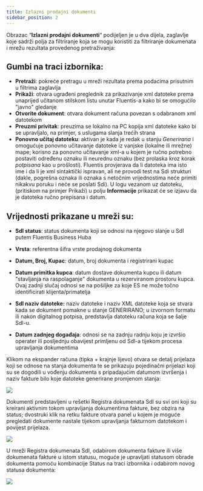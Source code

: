 ```yaml
---
title: Izlazni prodajni dokumenti
sidebar_position: 2
---
```


Obrazac “**Izlazni prodajni dokumenti**“ podijeljen je u dva dijela, zaglavlje koje sadrži polja za filtriranje koja se mogu koristiti za filtriranje dokumenata i mrežu rezultata provedenog pretraživanja:

## Gumbi na traci izbornika:

- **Pretraži**: pokreće pretragu u mreži rezultata prema podacima prisutnim u filtrima zaglavlja
- **Prikaži**: otvara ugrađeni preglednik za prikazivanje xml datoteke prema unaprijed učitanom stilskom listu unutar Fluentis-a kako bi se omogućilo "javno" gledanje
- **Otvorite dokument**: otvara dokument računa povezan s odabranom xml datotekom
- **Preuzmi privitak**: preuzima se lokalno na PC kopija xml datoteke kako bi se upravljalo, na primjer, s uslugama slanja trećih strana
- **Ponovno učitaj datoteku**: aktivan je kada je redak u stanju *Generirana* i omogućuje ponovno učitavanje datoteke iz vanjske (lokalne ili mrežne) mape; korisno za ponovno učitavanje xml-a u kojem je ručno potrebno postaviti određenu oznaku ili neurednu oznaku (bez prolaska kroz korak *potpisana* kao u prošlosti). Fluentis provjerava da li datoteka ima isto ime i da li je xml sintaktički ispravan, ali ne provodi test na Sdi strukturi (dakle, pogrešna oznaka ili oznaka s netočnim vrijednostima neće primiti nikakvu poruku i neće se poslati Sdi). U logu vezanom uz datoteku, (pritiskom na primjer Prikaži) u polju **Informacije** prikazat će se izjavu da je datoteka ručno prepisana i datum.

## Vrijednosti prikazane u mreži su: 

- **Sdl status**: status dokumenta koji se odnosi na njegovo slanje u Sdl putem Fluentis Business Huba

- **Vrsta**: referentna šifra vrste prodajnog dokumenta

- **Datum, Broj, Kupac**: datum, broj dokumenta i registrirani kupac

- **Datum primitka kupca**: datum dostave dokumenta kupcu ili datum "stavljanja na raspolaganje" dokumenta u rezerviranom prostoru kupca. Ovaj zadnji slučaj odnosi se na pošiljke za koje ES ne može točno identificirati klijenta/primatelja

- **SdI naziv datoteke:** naziv datoteke i naziv XML datoteke koja se stvara kada se dokument pomakne u stanje GENERIRANO; u izvornom formatu ili nakon digitalnog potpisa, predstavlja datoteku računa koja se šalje SdI-u.

- **Datum zadnjeg događaja**: odnosi se na zadnju radnju koju je izvršio operater ili posljednju obavijest primljenu od Sdl-a tijekom procesa upravljanja dokumentima

Klikom na ekspander računa (tipka + krajnje lijevo) otvara se detalj prijelaza koji se odnose na stanja dokumenta te se prikazuju pojedinačni prijelazi koji su se dogodili u vođenju dokumenta s pripadajućim datumom izvršenja i naziv fakture bilo koje datoteke generirane promjenom stanja: 

![](/img/it-it/finance-area/sdi-documents/outgoing-sales-documents/image02.png)

Dokumenti predstavljeni u rešetki Registra dokumenata SdI su svi oni koji su kreirani aktivnim tokom upravljanja dokumentima fakture, bez obzira na status; dvostruki klik na retku fakture otvara panel u kojem je moguće pregledati dokumente nastale tijekom upravljanja fakturnom datotekom i povijest prijelaza.

![](/img/it-it/finance-area/sdi-documents/outgoing-sales-documents/image03.png)

U mreži Registra dokumenata SdI, odabirom dokumenta fakture ili više dokumenata fakture u istom statusu, moguće je upravljati statusom obrade dokumenta pomoću kombinacije Status na traci izbornika i odabirom novog statusa dokumenta:

![](/img/it-it/finance-area/sdi-documents/outgoing-sales-documents/image04.png)